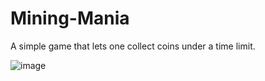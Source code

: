 # Mining-Mania
A simple game that lets one collect coins under a time limit.

![image](https://user-images.githubusercontent.com/59677865/179852039-143bbac2-8d7b-4b83-b10e-2a21c422499d.png)
